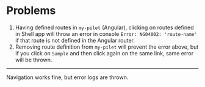 # Problems

1. Having defined routes in `my-pilet` (Angular), clicking on routes defined in Shell app will throw an error in console `Error: NG04002: 'route-name'` if that route is not defined in the Angular router.
2. Removing route definition from `my-pilet` will prevent the error above, but if you click on `Sample` and then click again on the same link, same error will be thrown.

---

Navigation works fine, but error logs are thrown.
